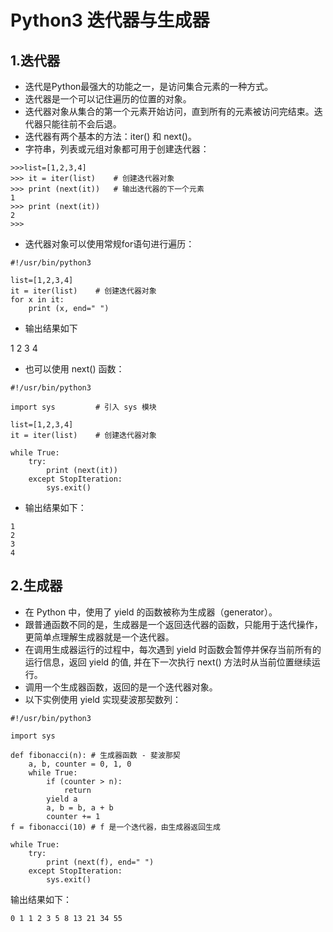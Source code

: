 #  Python3 迭代器与生成器

##  1.迭代器

- 迭代是Python最强大的功能之一，是访问集合元素的一种方式。
- 迭代器是一个可以记住遍历的位置的对象。
- 迭代器对象从集合的第一个元素开始访问，直到所有的元素被访问完结束。迭代器只能往前不会后退。
- 迭代器有两个基本的方法：iter() 和 next()。
- 字符串，列表或元组对象都可用于创建迭代器：

```
>>>list=[1,2,3,4]
>>> it = iter(list)    # 创建迭代器对象
>>> print (next(it))   # 输出迭代器的下一个元素
1
>>> print (next(it))
2
>>>

```

- 迭代器对象可以使用常规for语句进行遍历：

```
#!/usr/bin/python3
 
list=[1,2,3,4]
it = iter(list)    # 创建迭代器对象
for x in it:
    print (x, end=" ")

```

- 输出结果如下

1 2 3 4

- 也可以使用 next() 函数：

```
#!/usr/bin/python3
 
import sys         # 引入 sys 模块
 
list=[1,2,3,4]
it = iter(list)    # 创建迭代器对象
 
while True:
    try:
        print (next(it))
    except StopIteration:
        sys.exit()

```

- 输出结果如下：

```
1
2
3
4 
```

##  2.生成器


- 在 Python 中，使用了 yield 的函数被称为生成器（generator）。
- 跟普通函数不同的是，生成器是一个返回迭代器的函数，只能用于迭代操作，更简单点理解生成器就是一个迭代器。
- 在调用生成器运行的过程中，每次遇到 yield 时函数会暂停并保存当前所有的运行信息，返回 yield 的值, 并在下一次执行 next() 方法时从当前位置继续运行。
- 调用一个生成器函数，返回的是一个迭代器对象。
- 以下实例使用 yield 实现斐波那契数列：


```
#!/usr/bin/python3
 
import sys
 
def fibonacci(n): # 生成器函数 - 斐波那契
    a, b, counter = 0, 1, 0
    while True:
        if (counter > n): 
            return
        yield a
        a, b = b, a + b
        counter += 1
f = fibonacci(10) # f 是一个迭代器，由生成器返回生成
 
while True:
    try:
        print (next(f), end=" ")
    except StopIteration:
        sys.exit()

```

输出结果如下：

`0 1 1 2 3 5 8 13 21 34 55`